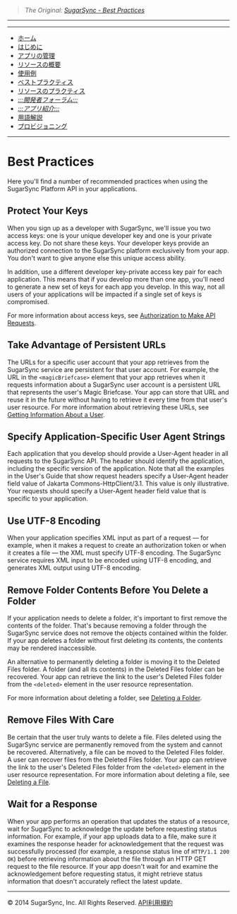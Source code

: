 > *The Original: [SugarSync - Best Practices](https://www.sugarsync.com/dev/best-practices.html)*

---

---

* [ホーム](/target/dev/home.md)
* [はじめに](/target/dev/getting-started.md)
* [アプリの管理](/target/dev/managing-apps.md)
* [リソースの概要](/target/dev/resources.md)
* [使用例](/target/dev/using-api.md)
* [ベストプラクティス](/target/dev/best-practices.md)
* [リソースのプラクティス](/target/dev/api/resource-ref.md)
* [*:::開発者フォーラム:::*](http://groups.google.com/a/developers.sugarsync.com/group/platform-api/subscribe)
* [*:::アプリ紹介:::*](https://www.sugarsync.com/partners/)
* [用語解説](/target/dev/glossary.md)
* [プロビジョニング](/target/dev/dev-provisioning.md)

---

# Best Practices

Here you'll find a number of recommended practices when using the SugarSync Platform API in your applications.

## Protect Your Keys

When you sign up as a developer with SugarSync, we'll issue you two access keys: one is your unique developer key and one is your private access key. Do not share these keys. Your developer keys provide an authorized connection to the SugarSync platform exclusively from your app. You don't want to give anyone else this unique access ability.

In addition, use a different developer key-private access key pair for each application. This means that if you develop more than one app, you'll need to generate a new set of keys for each app you develop. In this way, not all users of your applications will be impacted if a single set of keys is compromised.

For more information about access keys, see [Authorization to Make API Requests](getting-started.md#apiauth).

## Take Advantage of Persistent URLs

The URLs for a specific user account that your app retrieves from the SugarSync service are persistent for that user account. For example, the URL in the `<magicBriefcase>` element that your app retrieves when it requests information about a SugarSync user account is a persistent URL that represents the user's Magic Briefcase. Your app can store that URL and reuse it in the future without having to retrieve it every time from that user's user resource. For more information about retrieving these URLs, see [Getting Information About a User](get-user-info-example.md).

## Specify Application-Specific User Agent Strings

Each application that you develop should provide a User-Agent header in all requests to the SugarSync API. The header should identify the application, including the specific version of the application. Note that all the examples in the User's Guide that show request headers specify a User-Agent header field value of Jakarta Commons-HttpClient/3.1. This value is only illustrative. Your requests should specify a User-Agent header field value that is specific to your application.

## Use UTF-8 Encoding

When your application specifies XML input as part of a request — for example, when it makes a request to create an authorization token or when it creates a file — the XML must specify UTF-8 encoding. The SugarSync service requires XML input to be encoded using UTF-8 encoding, and generates XML output using UTF-8 encoding.

## Remove Folder Contents Before You Delete a Folder

If your application needs to delete a folder, it's important to first remove the contents of the folder. That's because removing a folder through the SugarSync service does not remove the objects contained within the folder. If your app deletes a folder without first deleting its contents, the contents may be rendered inaccessible.

An alternative to permanently deleting a folder is moving it to the Deleted Files folder. A folder (and all its contents) in the Deleted Files folder can be recovered. Your app can retrieve the link to the user's Deleted Files folder from the `<deleted>` element in the user resource representation.

For more information about deleting a folder, see [Deleting a Folder](api/method/delete-folder.md).

## Remove Files With Care

Be certain that the user truly wants to delete a file. Files deleted using the SugarSync service are permanently removed from the system and cannot be recovered. Alternatively, a file can be moved to the Deleted Files folder. A user can recover files from the Deleted Files folder. Your app can retrieve the link to the user's Deleted Files folder from the `<deleted>` element in the user resource representation. For more information about deleting a file, see [Deleting a File](api/method/delete-file.md).

## Wait for a Response

When your app performs an operation that updates the status of a resource, wait for SugarSync to acknowledge the update before requesting status information. For example, if your app uploads data to a file, make sure it examines the response header for acknowledgement that the request was successfully processed (for example, a response status line of `HTTP/1.1 200 OK`) before retrieving information about the file through an HTTP GET request to the file resource. If your app doesn't wait for and examine the acknowledgement before requesting status, it might retrieve status information that doesn't accurately reflect the latest update.

---

© 2014 SugarSync, Inc. All Rights Reserved.  [API利用規約](/source/dev/terms.md)
